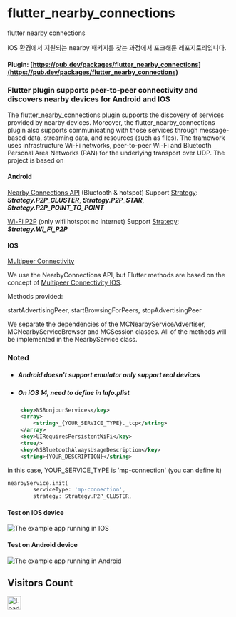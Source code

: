 # flutter_nearby_connections
flutter nearby connections

iOS 환경에서 지원되는 nearby 패키지를 찾는 과정에서 포크해둔 레포지토리입니다.

#### Plugin: [https://pub.dev/packages/flutter_nearby_connections](https://pub.dev/packages/flutter_nearby_connections)

### Flutter plugin supports peer-to-peer connectivity and discovers nearby devices for Android and IOS
The flutter_nearby_connections plugin supports the discovery of services provided by nearby devices.
Moreover, the flutter_nearby_connections plugin also supports communicating with those services through message-based data, streaming data, and resources (such as files). The framework uses infrastructure Wi-Fi networks, peer-to-peer Wi-Fi and Bluetooth Personal Area Networks (PAN) for the underlying transport over UDP.
The project is based on 

#### Android

[Nearby Connections API](https://developers.google.com/nearby/connections/overview) (Bluetooth & hotspot) Support [Strategy](https://pub.dev/documentation/flutter_nearby_connections/latest/flutter_nearby_connections/Strategy-class.html): ***Strategy.P2P_CLUSTER***, ***Strategy.P2P_STAR***, ***Strategy.P2P_POINT_TO_POINT***

[Wi-Fi P2P](https://developer.android.com/guide/topics/connectivity/wifip2p) (only wifi hotspot no internet) Support [Strategy](https://pub.dev/documentation/flutter_nearby_connections/latest/flutter_nearby_connections/Strategy-class.html): ***Strategy.Wi_Fi_P2P***

#### IOS

[Multipeer Connectivity](https://developer.apple.com/documentation/multipeerconnectivity)

We use the NearbyConnections API, but Flutter methods are based on the concept of [Multipeer Connectivity IOS](https://developer.apple.com/documentation/multipeerconnectivity).

Methods provided:

startAdvertisingPeer, startBrowsingForPeers, stopAdvertisingPeer

We separate the dependencies of the MCNearbyServiceAdvertiser, MCNearbyServiceBrowser and MCSession classes.  All of the methods will be implemented in the NearbyService class.

### Noted

* ##### Android doesn't support emulator only support real devices

* ##### On iOS 14, need to define in Info.plist

``` xml
    <key>NSBonjourServices</key>
    <array>
        <string>_{YOUR_SERVICE_TYPE}._tcp</string>
    </array>
    <key>UIRequiresPersistentWiFi</key>
    <true/>
    <key>NSBluetoothAlwaysUsageDescription</key>
    <string>{YOUR_DESCRIPTION}</string>
```

in this case, YOUR_SERVICE_TYPE is 'mp-connection' (you can define it)

``` dart
nearbyService.init(
        serviceType: 'mp-connection',
        strategy: Strategy.P2P_CLUSTER,
```

#### Test on IOS device

![The example app running in IOS](https://github.com/VNAPNIC/flutter_nearby_connections/blob/master/screen.gif?raw=true)

#### Test on Android device

![The example app running in Android](https://github.com/VNAPNIC/flutter_nearby_connections/blob/master/android-screen.gif?raw=true)

## Visitors Count
<img height="30px" src = "https://profile-counter.glitch.me/vnapnic/count.svg" alt ="Loading">
